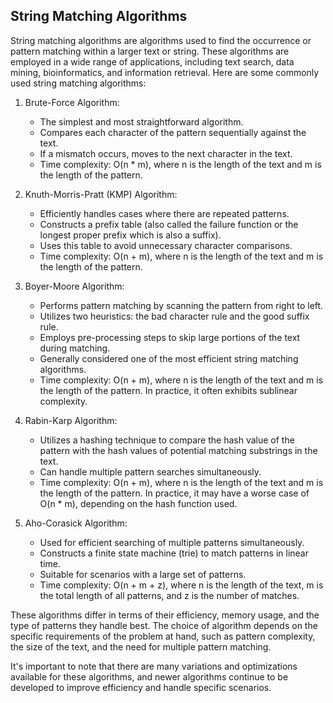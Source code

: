 ## String Matching Algorithms

String matching algorithms are algorithms used to find the occurrence or pattern matching within a larger text or string. These algorithms are employed in a wide range of applications, including text search, data mining, bioinformatics, and information retrieval. Here are some commonly used string matching algorithms:

1. Brute-Force Algorithm:

   - The simplest and most straightforward algorithm.
   - Compares each character of the pattern sequentially against the text.
   - If a mismatch occurs, moves to the next character in the text.
   - Time complexity: O(n \* m), where n is the length of the text and m is the length of the pattern.

2. Knuth-Morris-Pratt (KMP) Algorithm:

   - Efficiently handles cases where there are repeated patterns.
   - Constructs a prefix table (also called the failure function or the longest proper prefix which is also a suffix).
   - Uses this table to avoid unnecessary character comparisons.
   - Time complexity: O(n + m), where n is the length of the text and m is the length of the pattern.

3. Boyer-Moore Algorithm:

   - Performs pattern matching by scanning the pattern from right to left.
   - Utilizes two heuristics: the bad character rule and the good suffix rule.
   - Employs pre-processing steps to skip large portions of the text during matching.
   - Generally considered one of the most efficient string matching algorithms.
   - Time complexity: O(n + m), where n is the length of the text and m is the length of the pattern. In practice, it often exhibits sublinear complexity.

4. Rabin-Karp Algorithm:

   - Utilizes a hashing technique to compare the hash value of the pattern with the hash values of potential matching substrings in the text.
   - Can handle multiple pattern searches simultaneously.
   - Time complexity: O(n + m), where n is the length of the text and m is the length of the pattern. In practice, it may have a worse case of O(n \* m), depending on the hash function used.

5. Aho-Corasick Algorithm:
   - Used for efficient searching of multiple patterns simultaneously.
   - Constructs a finite state machine (trie) to match patterns in linear time.
   - Suitable for scenarios with a large set of patterns.
   - Time complexity: O(n + m + z), where n is the length of the text, m is the total length of all patterns, and z is the number of matches.

These algorithms differ in terms of their efficiency, memory usage, and the type of patterns they handle best. The choice of algorithm depends on the specific requirements of the problem at hand, such as pattern complexity, the size of the text, and the need for multiple pattern matching.

It's important to note that there are many variations and optimizations available for these algorithms, and newer algorithms continue to be developed to improve efficiency and handle specific scenarios.
